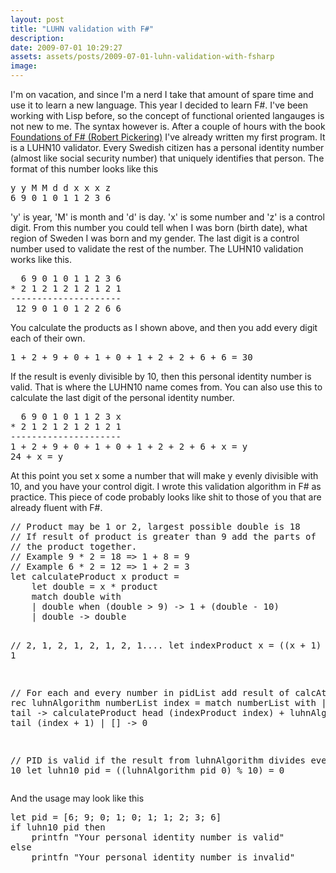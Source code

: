 ```yaml
---
layout: post
title: "LUHN validation with F#"
description:
date: 2009-07-01 10:29:27
assets: assets/posts/2009-07-01-luhn-validation-with-fsharp
image: 
---
```


<p>I'm on vacation, and since I'm a nerd I take that amount of spare time and use it to learn a new language. This year I decided to learn F#. I've been working with Lisp before, so the concept of functional oriented langauges is not new to me. The syntax however is.  After a couple of hours with the book <a href="http://www.amazon.com/Foundations-F-Experts-Voice-Net/dp/1590597575">Foundations of F# (Robert Pickering)</a> I've already written my first program. It is a LUHN10 validator.  Every Swedish citizen has a personal identity number (almost like social security number) that uniquely identifies that person. The format of this number looks like this</p>
<pre>y y M M d d x x x z
6 9 0 1 0 1 1 2 3 6</pre>
<p>'y' is year, 'M' is month and 'd' is day. 'x' is some number and 'z' is a control digit. From this number you could tell when I was born (birth date), what region of Sweden I was born and my gender. The last digit is a control number used to validate the rest of the number. The LUHN10 validation works like this.</p>
<pre>  6 9 0 1 0 1 1 2 3 6
* 2 1 2 1 2 1 2 1 2 1
---------------------
 12 9 0 1 0 1 2 2 6 6</pre>
<p>You calculate the products as I shown above, and then you add every digit each of their own.</p>
<pre>1 + 2 + 9 + 0 + 1 + 0 + 1 + 2 + 2 + 6 + 6 = 30</pre>
<p>If the result is evenly divisible by 10, then this personal identity number is valid. That is where the LUHN10 name comes from. You can also use this to calculate the last digit of the personal identity number.</p>
<pre>  6 9 0 1 0 1 1 2 3 x
* 2 1 2 1 2 1 2 1 2 1
---------------------
1 + 2 + 9 + 0 + 1 + 0 + 1 + 2 + 2 + 6 + x = y
24 + x = y</pre>
<p>At this point you set x some a number that will make y evenly divisible with 10, and you have your control digit.  I wrote this validation algorithm in F# as practice. This piece of code probably looks like shit to those of you that are already fluent with F#.</p>
<pre class="brush:fsharp">// Product may be 1 or 2, largest possible double is 18
// If result of product is greater than 9 add the parts of
// the product together.
// Example 9 * 2 = 18 => 1 + 8 = 9
// Example 6 * 2 = 12 => 1 + 2 = 3
let calculateProduct x product =
    let double = x * product
    match double with
    | double when (double > 9) -> 1 + (double - 10)
    | double -> double

// 2, 1, 2, 1, 2, 1, 2, 1....
let indexProduct x = ((x + 1) % 2) + 1

// For each and every number in pidList add result of calcAtom
let rec luhnAlgorithm numberList index =
    match numberList with
    | head :: tail -> calculateProduct head (indexProduct index) + luhnAlgorithm tail (index + 1)
    | [] -> 0

// PID is valid if the result from luhnAlgorithm divides evenly with 10
let luhn10 pid = ((luhnAlgorithm pid 0) % 10) = 0</pre>
<p>And the usage may look like this</p>
<pre class="brush:fsharp">let pid = [6; 9; 0; 1; 0; 1; 1; 2; 3; 6]
if luhn10 pid then
    printfn "Your personal identity number is valid"
else
    printfn "Your personal identity number is invalid"</pre>
